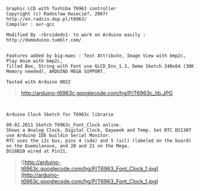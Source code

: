 
```
Graphic LCD with Toshiba T6963 controller
Copyright (c) Rados?aw Kwiecie?, 2007r
http://en.radzio.dxp.pl/t6963/
Compiler : avr-gcc

Modified By -rbrsidedn1- to work on Arduino easily : http://domoduino.tumblr.com/


Features added by big-maec : Text Attribute, Image View with bmp2c, Play Anim with bmp2c,
filled Box, String with Font use GLCD_Env_1.3, Demo Sketch 240x64 (30K Memory needed), ARDUINO MEGA SUPPORT.

Tested with Arduino 0022
```


> http://arduino-t6963c.googlecode.com/hg/P/T6963c_lib.JPG



```


Arduino Clock Sketch for T6963c librarie

09.02.2011 Sketch T6963c_Font_Clock online. 
Shows a Analog Clock, Digital Clock, Dayweek and Temp. Set RTC DS1307 use Arduino IDE buildin Serial Monitor. 
RTC uses the i2c bus, pins 4 (sda) and 5 (scl) (labeled on the board) on the Duemilanove, and 20 and 21 on the Mega. 
DS18B20 wired at Pin11.

```
> ![http://arduino-t6963c.googlecode.com/hg/P/T6963_Font_Clock_1.jpg](http://arduino-t6963c.googlecode.com/hg/P/T6963_Font_Clock_1.jpg)